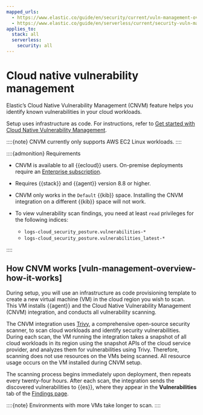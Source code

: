 ```yaml
---
mapped_urls:
  - https://www.elastic.co/guide/en/security/current/vuln-management-overview.html
  - https://www.elastic.co/guide/en/serverless/current/security-vuln-management-overview.html
applies_to:
  stack: all
  serverless:
    security: all
---
```


# Cloud native vulnerability management

Elastic’s Cloud Native Vulnerability Management (CNVM) feature helps you identify known vulnerabilities in your cloud workloads.

Setup uses infrastructure as code. For instructions, refer to [Get started with Cloud Native Vulnerability Management](/solutions/security/cloud/get-started-with-cnvm.md).

::::{note} 
CNVM currently only supports AWS EC2 Linux workloads.
::::


::::{admonition} Requirements
* CNVM is available to all {{ecloud}} users. On-premise deployments require an [Enterprise subscription](https://www.elastic.co/pricing).
* Requires {{stack}} and {{agent}} version 8.8 or higher.
* CNVM only works in the `Default` {{kib}} space. Installing the CNVM integration on a different {{kib}} space will not work.
* To view vulnerability scan findings, you need at least `read` privileges for the following indices:

    * `logs-cloud_security_posture.vulnerabilities-*`
    * `logs-cloud_security_posture.vulnerabilities_latest-*`


::::



## How CNVM works [vuln-management-overview-how-it-works] 

During setup, you will use an infrastructure as code provisioning template to create a new virtual machine (VM) in the cloud region you wish to scan. This VM installs {{agent}} and the Cloud Native Vulnerability Management (CNVM) integration, and conducts all vulnerability scanning.

The CNVM integration uses [Trivy](https://github.com/aquasecurity/trivy), a comprehensive open-source security scanner, to scan cloud workloads and identify security vulnerabilities. During each scan, the VM running the integration takes a snapshot of all cloud workloads in its region using the snapshot APIs of the cloud service provider, and analyzes them for vulnerabilities using Trivy. Therefore, scanning does not use resources on the VMs being scanned. All resource usage occurs on the VM installed during CNVM setup.

The scanning process begins immediately upon deployment, then repeats every twenty-four hours. After each scan, the integration sends the discovered vulnerabilities to {{es}}, where they appear in the **Vulnerabilities** tab of the [Findings page](/solutions/security/cloud/findings-page-3.md).

::::{note} 
Environments with more VMs take longer to scan.
::::






